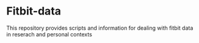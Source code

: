 # Fitbit-data

This repository provides scripts and information for dealing with fitbit data in reserach and personal contexts 
